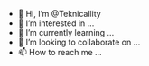- 👋 Hi, I’m @Teknicallity
- 👀 I’m interested in ...
- 🌱 I’m currently learning ...
- 💞️ I’m looking to collaborate on ...
- 📫 How to reach me ...

<!---
Teknicallity/Teknicallity is a ✨ special ✨ repository because its `README.md` (this file) appears on your GitHub profile.
You can click the Preview link to take a look at your changes.
--->
